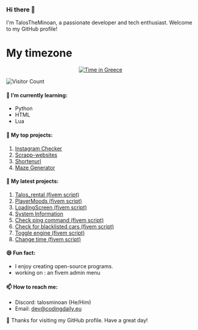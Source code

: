 ### Hi there 👋

I'm TalosTheMinoan, a passionate developer and tech enthusiast. Welcome to my GitHub profile!

# My timezone

<div align="center">

[![Time in Greece](https://img.shields.io/badge/dynamic/json?label=Time%20in%20Greece&query=datetime&url=https://worldtimeapi.org/api/timezone/Europe/Athens&color=blue)](https://time.is/Greece)

</div>


![Visitor Count](https://profile-counter.glitch.me/TalosTheMinoan/count.svg)

#### 🌱 I’m currently learning:
- Python
- HTML
- Lua

#### 💼 My top projects:
1. [Instagram Checker](https://github.com/TalosTheMinoan/instagramchecker)
2. [Scrapp-websites](https://github.com/TalosTheMinoan/Scrapp-websites)
3. [Shortenurl](https://github.com/TalosTheMinoan/Shortenurl)
4. [Maze Generator](https://github.com/TalosTheMinoan/Random-maze-generator)

   
#### 💼 My latest projects:
1. [Talos_rental (fivem script)](https://github.com/TalosTheMinoan/Talos_rental)
2. [PlayerMoods (fivem script)](https://github.com/TalosTheMinoan/Playermood)
3. [LoadingScreen (fivem script)](https://github.com/TalosTheMinoan/LoadingScreen)
4. [System Information](https://github.com/TalosTheMinoan/System-Information)
5. [Check ping command (fivem script)](https://github.com/TalosTheMinoan/Check-ping)
6. [Check for blacklisted cars (fivem script)](https://github.com/TalosTheMinoan/Blacklist-Vehicles)
7. [Toggle engine (fivem script)](https://github.com/TalosTheMinoan/Toggle-engine)
8. [Change time (fivem script)](https://github.com/TalosTheMinoan/Change-time)

#### 😄 Fun fact:
- I enjoy creating open-source programs.
- working on : an fivem admin menu

#### 📫 How to reach me:
- Discord: talosminoan (He/Him)
- Email:   dev@codingdaily.eu

🎉 Thanks for visiting my GitHub profile. Have a great day!
